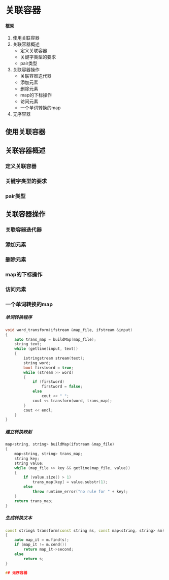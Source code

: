 # 关联容器

#### 框架

1. 使用关联容器
2. 关联容器概述
    - 定义关联容器
    - 关键字类型的要求
    - pair类型
3. 关联容器操作
    - 关联容器迭代器
    - 添加元素
    - 删除元素
    - map的下标操作
    - 访问元素
    - 一个单词转换的map
4. 无序容器

## 使用关联容器

## 关联容器概述

### 定义关联容器

### 关键字类型的要求

### pair类型

## 关联容器操作

### 关联容器迭代器

### 添加元素

### 删除元素

### map的下标操作

### 访问元素

### 一个单词转换的map

##### 单词转换程序

```CPP
void word_transform(ifstream &map_file, ifstream &input)
{
    auto trans_map = buildMap(map_file);
    string text;
    while (getline(input, text))
    {
        istringstream stream(text);
        string word;
        bool firstword = true;
        while (stream >> word)
        {
            if (firstword)
                firstword = false;
            else
                cout << " ";
            cout << transform(word, trans_map);
        }
        cout << endl;
    }
}
```

##### 建立转换映射

```CPP
map<string, string> buildMap(ifstream &map_file)
{
    map<string, string> trans_map;
    string key;
    string value;
    while (map_file >> key && getline(map_file, value))
    {
        if (value.size() > 1)
            trans_map[key] = value.substr(1);
        else
            throw runtime_error("no rule for " + key);
    }
    return trans_map;
}
```

##### 生成转换文本

```CPP
const string& transform(const string &s, const map<string, string> &m)
{
    auto map_it = m.find(s);
    if (map_it != m.cend())
        return map_it->second;
    else
        return s;
}

## 无序容器
